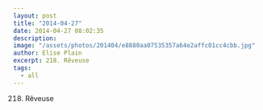 ```yaml
---
layout: post
title: "2014-04-27"
date: 2014-04-27 08:02:35
description: 
image: "/assets/photos/201404/e8880aa07535357a64e2affc01cc4cbb.jpg"
author: Elise Plain
excerpt: 218. Rêveuse
tags: 
  - all
---
```


218. Rêveuse
<p></p>
